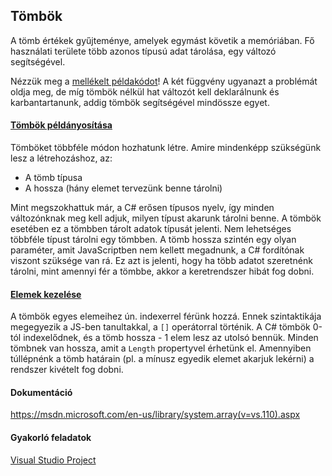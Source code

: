## Tömbök
A tömb értékek gyűjteménye, amelyek egymást követik a memóriában.
Fő használati területe több azonos típusú adat tárolása, egy változó segítségével.

Nézzük meg a [mellékelt példakódot](./Yellowroad.Array/Theory/ArrayUseCases.cs)! A két függvény ugyanazt a problémát oldja meg, de míg tömbök nélkül hat változót kell deklarálnunk és karbantartanunk, addig tömbök segítségével mindössze egyet.

#### [Tömbök példányosítása](./Yellowroad.Array/Theory/Instantiation.cs)
Tömböket többféle módon hozhatunk létre. Amire mindenképp szükségünk lesz a létrehozáshoz, az:
- A tömb típusa
- A hossza (hány elemet tervezünk benne tárolni)

Mint megszokhattuk már, a C# erősen típusos nyelv, így minden változónknak meg kell adjuk, milyen típust akarunk tárolni benne. A tömbök esetében ez a tömbben tárolt adatok típusát jelenti. Nem lehetséges többféle típust tárolni egy tömbben.
A tömb hossza szintén egy olyan paraméter, amit JavaScriptben nem kellett megadnunk, a C# fordítónak viszont szüksége van rá. Ez azt is jelenti, hogy ha több adatot szeretnénk tárolni, mint amennyi fér a tömbbe, akkor a keretrendszer hibát fog dobni.
 
#### [Elemek kezelése](./Yellowroad.Array/Theory/Elements.cs)
A tömbök egyes elemeihez ún. indexerrel férünk hozzá. Ennek szintaktikája megegyezik a JS-ben tanultakkal, a `[]` operátorral történik.
A C# tömbök 0-tól indexelődnek, és a tömb hossza - 1 elem lesz az utolsó bennük.
Minden tömbnek van hossza, amit a `Length` propertyvel érhetünk el.
Amennyiben túllépnénk a tömb határain (pl. a mínusz egyedik elemet akarjuk lekérni) a rendszer kivételt fog dobni.

#### Dokumentáció
https://msdn.microsoft.com/en-us/library/system.array(v=vs.110).aspx

#### Gyakorló feladatok
[Visual Studio Project](./Yellowroad.Array/Tasks) 